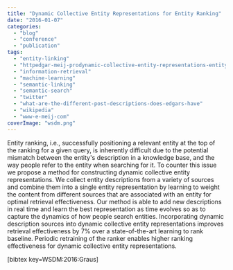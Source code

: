 ```yaml
---
title: "Dynamic Collective Entity Representations for Entity Ranking"
date: "2016-01-07"
categories:
  - "blog"
  - "conference"
  - "publication"
tags:
  - "entity-linking"
  - "httpedgar-meij-prodynamic-collective-entity-representations-entity-ranking"
  - "information-retrieval"
  - "machine-learning"
  - "semantic-linking"
  - "semantic-search"
  - "twitter"
  - "what-are-the-different-post-descriptions-does-edgars-have"
  - "wikipedia"
  - "www-e-meij-com"
coverImage: "wsdm.png"
---
```


Entity ranking, i.e., successfully positioning a relevant entity at the top of the ranking for a given query, is inherently difficult due to the potential mismatch between the entity's description in a knowledge base, and the way people refer to the entity when searching for it. To counter this issue we propose a method for constructing dynamic collective entity representations. We collect entity descriptions from a variety of sources and combine them into a single entity representation by learning to weight the content from different sources that are associated with an entity for optimal retrieval effectiveness. Our method is able to add new descriptions in real time and learn the best representation as time evolves so as to capture the dynamics of how people search entities. Incorporating dynamic description sources into dynamic collective entity representations improves retrieval effectiveness by 7% over a state-of-the-art learning to rank baseline. Periodic retraining of the ranker enables higher ranking effectiveness for dynamic collective entity representations.

\[bibtex key=WSDM:2016:Graus\]
